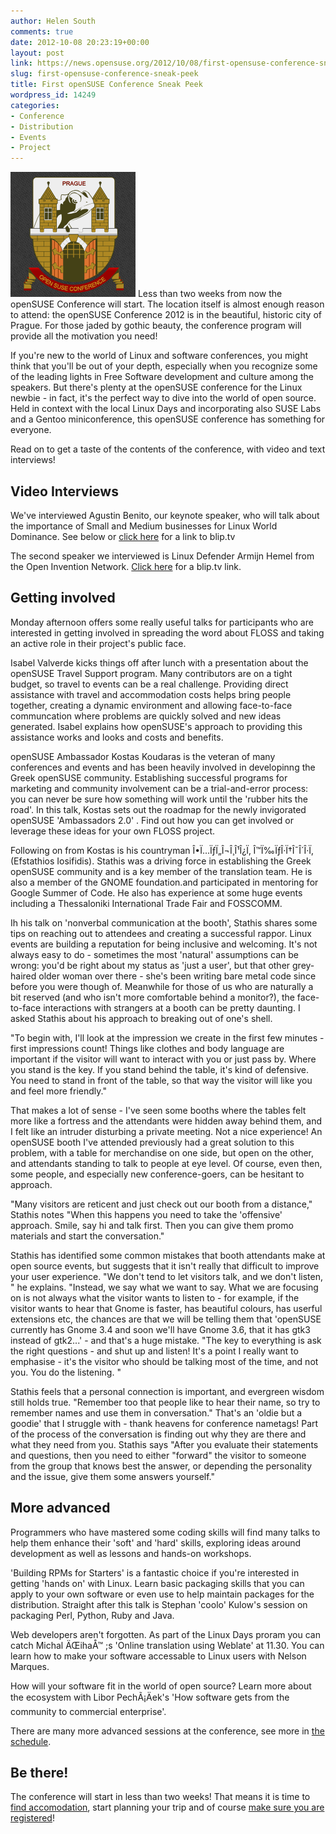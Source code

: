```yaml
---
author: Helen South
comments: true
date: 2012-10-08 20:23:19+00:00
layout: post
link: https://news.opensuse.org/2012/10/08/first-opensuse-conference-sneak-peek/
slug: first-opensuse-conference-sneak-peek
title: First openSUSE Conference Sneak Peek
wordpress_id: 14249
categories:
- Conference
- Distribution
- Events
- Project
---
```


![oSC2012 logo](/wp-content/uploads/2012/10/logo2.png)
Less than two weeks from now the openSUSE Conference will start. The location itself is almost enough reason to attend: the openSUSE Conference 2012 is in the beautiful, historic city of Prague. For those jaded by gothic beauty, the conference program will provide all the motivation you need!

If you're new to the world of Linux and software conferences, you might think that you'll be out of your depth, especially when you recognize some of the leading lights in Free Software development and culture among the speakers. But there's plenty at the openSUSE conference for the Linux newbie - in fact, it's the perfect way to dive into the world of open source. Held in context with the local Linux Days and incorporating also SUSE Labs and a Gentoo miniconference, this openSUSE conference has something for everyone.

Read on to get a taste of the contents of the conference, with video and text interviews!<!-- more -->



## Video Interviews


We've interviewed Agustin Benito, our keynote speaker, who will talk about the importance of Small and Medium businesses for Linux World Dominance. See below or [click here](http://blip.tv/opensuse/interview-with-keynote-speaker-agustin-benito-from-suse-linux-6389522) for a link to blip.tv


The second speaker we interviewed is Linux Defender Armijn Hemel from the Open Invention Network. [Click here](http://blip.tv/opensuse/interview-with-linux-defender-armijn-hemel-from-oin-6389518) for a blip.tv link.




## Getting involved


Monday afternoon offers some really useful talks for participants who are interested in getting involved in spreading the word about FLOSS and taking an active role in their project's public face.

Isabel Valverde kicks things off after lunch with a presentation about the openSUSE Travel Support program. Many contributors are on a tight budget, so travel to events can be a real challenge. Providing direct assistance with travel and accommodation costs helps bring people together, creating a dynamic environment and allowing face-to-face communcation where problems are quickly solved and new ideas generated. Isabel explains how openSUSE's approach to providing this assistance works and looks and costs and benefits.

openSUSE Ambassador Kostas Koudaras is the veteran of many conferences and events and has been heavily involved in developinng the Greek openSUSE community. Establishing successful programs for marketing and community involvement can be a trial-and-error process: you can never be sure how something will work until the 'rubber hits the road'. In this talk, Kostas sets out the roadmap for the newly invigorated openSUSE 'Ambassadors 2.0' . Find out how you can get involved or leverage these ideas for your own FLOSS project.

Following on from Kostas is his countryman Î•Ï…ÏƒÏ„Î¬Î¸Î¹Î¿Ï‚ Î™Ï‰ÏƒÎ·Ï†Î¯Î´Î·Ï‚  (Efstathios Iosifidis). Stathis was a driving force in establishing the Greek openSUSE community and is a key member of the translation team. He is also a member of the GNOME foundation.and participated in mentoring for Google Summer of Code. He also has experience at some huge events including a Thessaloniki International Trade Fair and FOSSCOMM.

 Ih his talk on 'nonverbal communication at the booth', Stathis shares some tips on reaching out to attendees and creating a successful rappor. Linux events are building a reputation for being inclusive and welcoming. It's not always easy to do - sometimes the most 'natural' assumptions can be wrong: you'd be right about my status as 'just a user', but that other grey-haired older woman over there - she's been writing bare metal code since before you were though of.  Meanwhile for those of us who are naturally a bit reserved (and who isn't more comfortable behind a monitor?), the face-to-face interactions with strangers at a booth can be pretty daunting. I asked Stathis about his approach to breaking out of one's shell.

"To begin with, I'll look at the impression we create in the first few minutes - first impressions count! Things like  clothes and body language are important if the visitor will want to interact with you or just pass by. Where you stand is the key. If you stand behind the table, it's kind of defensive. You need to stand in front of the table, so that way the visitor will like you and feel more friendly."

That makes a lot of sense - I've seen some booths where the tables felt more like a fortress and the attendants were hidden away behind them, and I felt like an intruder disturbing a private meeting. Not a nice experience!  An openSUSE booth I've attended previously had a great solution to this problem, with a table for merchandise on one side, but open on the other, and attendants standing to talk to people at eye level. Of course, even then, some people, and especially new conference-goers, can be hesitant to approach.

"Many visitors are reticent and just check out our booth from a distance," Stathis notes "When this happens you need to take the 'offensive' approach. Smile, say hi and talk first. Then you can give them promo materials and start the conversation."

 Stathis has identified some common mistakes that booth attendants make at open source events, but suggests that it isn't really that difficult to improve your user experience. 
"We don't tend to let visitors talk,  and we don't listen, " he explains. "Instead, we say what we want to say. What we are focusing on is not always what the visitor wants to listen to - for example, if the visitor wants to hear that Gnome is faster, has beautiful colours, has userful extensions etc, the chances are that we will be telling them that 'openSUSE currently has Gnome 3.4 and soon we'll have Gnome 3.6, that it has gtk3 instead of gtk2...' - and that's a huge mistake.  "The key to everything is ask the right questions -  and shut up and listen!  It's a point I really want to emphasise -  it's the visitor who should be talking most of the time, and not you. You do the listening. "

Stathis feels that a personal connection is important, and evergreen wisdom still holds true. "Remember too that people like to hear their name, so try to remember names and use them in conversation." That's an 'oldie but a goodie' that I struggle with - thank heavens for conference nametags! Part of the process of the conversation is finding out why they are there and what they need from you. Stathis says "After you evaluate their statements and questions, then you need to  either "forward" the visitor to someone from the group that knows best the answer, or depending the personality and the issue, give them some answers yourself." 



## More advanced


Programmers who have mastered some coding skills will find many talks to help them enhance their 'soft' and 'hard' skills, exploring ideas around development as well as lessons and hands-on workshops. 

 'Building RPMs for Starters'  is a fantastic choice if you're interested in getting 'hands on' with Linux. Learn basic packaging skills that you can apply to your own software or even use to help maintain packages for the distribution.   Straight after this talk is Stephan 'coolo' Kulow's  session on packaging Perl, Python, Ruby and Java.

Web developers aren't forgotten. As part of the Linux Days proram you can catch Michal ÄŒihaÅ™ ;s 'Online translation using Weblate' at 11.30. You can learn how to make your software accessable to Linux users with Nelson Marques.

How will your software fit in the world of open source? Learn more about the ecosystem with  Libor PechÃ¡Äek's 'How software gets from the community to commercial enterprise'. 

There are many more advanced sessions at the conference, see more in [the schedule](http://bootstrapping-awesome.org/schedule/).



## Be there!


The conference will start in less than two weeks! That means it is time to [find accomodation](http://www.linuxdays.cz/accomodation/), start planning your trip and of course [make sure you are registered](http://conference.opensuse.org/Register/)!
